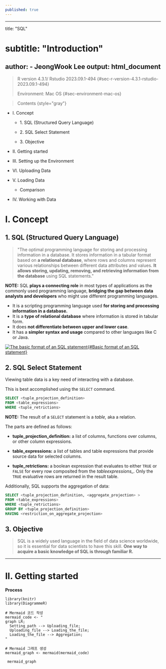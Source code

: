 ```yaml
---
published: true
---
```

---
title: "SQL"
# subtitle: "Introduction"
author:
    - JeongWook Lee
output:
  html_document
---

> R version 4.3.1/ Rstudio 2023.09.1-494 {#sec-r-version-4.3.1-rstudio-2023.09.1-494}
>
> Environment: Mac OS {#sec-environment-mac-os}


> Contents {style="gray"}

-   I. Concept

    -   1\. SQL (Structured Query Language)

    -   2\. SQL Select Statement

    -   3\. Objective

-   II\. Getting started

-   III\. Setting up the Environment

-   VI\. Uploading Data

-   V. Loading Data

    -   Comparison

-   IV\. Working with Data

# I. Concept

## 1. SQL (Structured Query Language)

> "The optimal programming language for storing and processing information in a database. It stores information in a tabular format based on **a relational database**, where rows and columns represent various relationships between different data attributes and values. **It allows storing, updating, removing, and retrieving information from the database** using SQL statements."

**NOTE:** SQL **plays a connecting role** in most types of applications as the commonly used programming language, **bridging the gap between data analysts and developers** who might use different programming languages.

-   It is a scripting programming language used **for storing and processing information in a database.**
-   It is a **type of relational database** where information is stored in tabular form.
-   It does **not differentiate between upper and lower case**.
-   It has a **simpler syntax** **and usage** compared to other languages like C or Java.

[![](images/SQL-schema-used-by-RetroRules-The-tables-in-white-are-the-parsed-meta-information-from.png "The basic format of an SQL statement"){#Basic format of an SQL statement}](https://www.researchgate.net/figure/SQL-schema-used-by-RetroRules-The-tables-in-white-are-the-parsed-meta-information-from_fig1_328306325)

## 2. SQL Select Statement

Viewing table data is a key need of interacting with a database.

This is best accomplished using the `SELECT` command.

``` sql
SELECT <tuple_projection_definition> 
FROM <table_expressions>
WHERE <tuple_retrictions>
```

**NOTE:** The result of a `SELECT` statement is a *table,* aka a relation.

The parts are defined as follows:

-   **tuple_projection_definition:** a list of columns, functions over columns, or other column expressions.

-   **table_expressions:** a list of tables and table expressions that provide source data for selected columns.

-   **tuple_retrictions:** a boolean expression that evaluates to either `TRUE` or `FALSE` for every row composited from the *tableexpressions\_.* Only the `TRUE` evaluative rows are returned in the result table.

Additionally, SQL supports the aggregation of data:

``` sql
SELECT <tuple_projection_definition, <aggregate_projection> >
FROM <table_expressions>
WHERE <tuple_retrictions>
GROUP BY <tuple_projection_definition>
HAVING <restriction_on_aggregate_projection>
```

## 3. Objective

> SQL is a widely used language in the field of data science worldwide, so it is essential for data scientists to have this skill. **One way to acquire a basic knowledge of SQL is through familiar R.**

------------------------------------------------------------------------

# II. Getting started

**Process**

```{r echo=FALSE, fig.height=1, fig.width=10, paged.print=TRUE}
library(knitr)
library(DiagrammeR)

# Mermaid 코드 작성
mermaid_code <- "
graph LR;
  Setting_path --> Uploading_file;
  Uploading_file --> Loading_the_file;
  Loading_the_file --> Aggregation;
"
  
# Mermaid 그래프 생성
mermaid_graph <- mermaid(mermaid_code)

 mermaid_graph
```
